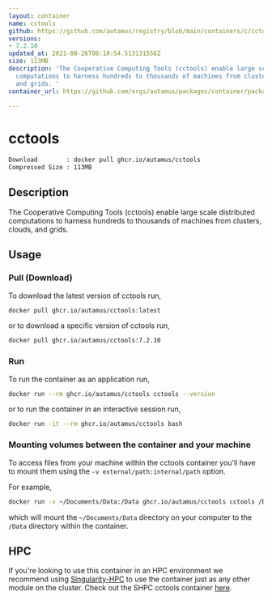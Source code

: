 ```yaml
---
layout: container
name: cctools
github: https://github.com/autamus/registry/blob/main/containers/c/cctools/spack.yaml
versions:
- 7.2.10
updated_at: 2021-08-26T08:10:54.513131556Z
size: 113MB
description: 'The Cooperative Computing Tools (cctools) enable large scale distributed
  computations to harness hundreds to thousands of machines from clusters, clouds,
  and grids. '
container_url: https://github.com/orgs/autamus/packages/container/package/cctools

---
```

# cctools
```bash 
Download        : docker pull ghcr.io/autamus/cctools
Compressed Size : 113MB
```

## Description
The Cooperative Computing Tools (cctools) enable large scale distributed computations to harness hundreds to thousands of machines from clusters, clouds, and grids. 

## Usage
### Pull (Download)
To download the latest version of cctools run,

```bash
docker pull ghcr.io/autamus/cctools:latest
```

or to download a specific version of cctools run,

```bash
docker pull ghcr.io/autamus/cctools:7.2.10
```
### Run
To run the container as an application run,
```bash
docker run --rm ghcr.io/autamus/cctools cctools --version
```

or to run the container in an interactive session run,
```bash
docker run -it --rm ghcr.io/autamus/cctools bash
```

### Mounting volumes between the container and your machine
To access files from your machine within the cctools container you'll have to mount them using the `-v external/path:internal/path` option.

For example,
```bash
docker run -v ~/Documents/Data:/Data ghcr.io/autamus/cctools cctools /Data/myData.csv
```
which will mount the `~/Documents/Data` directory on your computer to the `/Data` directory within the container.

## HPC
If you're looking to use this container in an HPC environment we recommend using [Singularity-HPC](https://singularity-hpc.readthedocs.io) to use the container just as any other module on the cluster. Check out the SHPC cctools container [here](https://singularityhub.github.io/singularity-hpc/r/ghcr.io-autamus-cctools/).